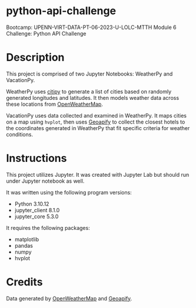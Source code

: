 # python-api-challenge
Bootcamp: UPENN-VIRT-DATA-PT-06-2023-U-LOLC-MTTH Module 6 Challenge: Python API Challenge

# Description
This project is comprised of two Jupyter Notebooks: WeatherPy and VacationPy.

WeatherPy uses [citipy](https://pypi.python.org/pypi/citipy) to generate a list of cities based on randomly generated longitudes and latitudes.
It then models weather data across these locations from [OpenWeatherMap](openweathermap.org).

VacationPy uses data collected and examined in WeatherPy.
It maps cities on a map using `hvplot`, then uses [Geoapify](geoapify.com) to collect the closest hotels to the coordinates generated in WeatherPy that fit specific criteria for weather conditions.

# Instructions
This project utilizes Jupyter.
It was created with Jupyter Lab but should run under Jupyter notebook as well.

It was written using the following program versions:

- Python 3.10.12
- jupyter_client 8.1.0
- jupyter_core 5.3.0

It requires the following packages:

- matplotlib
- pandas
- numpy
- hvplot

# Credits
Data generated by [OpenWeatherMap](openweathermap.org) and [Geoapify](geoapify.com).
